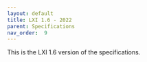 ```yaml
---
layout: default
title: LXI 1.6 - 2022
parent: Specifications
nav_order:  9
---
```


This is the LXI 1.6 version of  the specifications.

